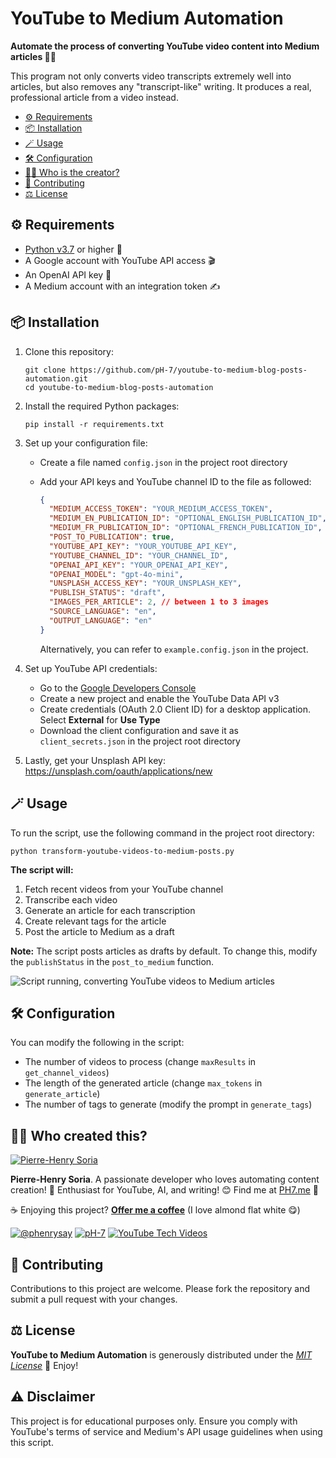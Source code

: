 # YouTube to Medium Automation

**Automate the process of converting YouTube video content into Medium articles 🎥📝**

This program not only converts video transcripts extremely well into articles, but also removes any "transcript-like" writing. It produces a real, professional article from a video instead.

- [⚙️ Requirements](#%EF%B8%8F-requirements)
- [📦 Installation](#-installation)
- [🪄 Usage](#-usage)
- [🛠️ Configuration](#%EF%B8%8F-configuration)
- [👨‍🍳 Who is the creator?](#-who-created-this)
- [🤝 Contributing](#-contributing)
- [⚖️ License](#%EF%B8%8F-license)

## ⚙️ Requirements
 * [Python v3.7](https://www.python.org/downloads/) or higher 🐍
 * A Google account with YouTube API access 🎬
 * An OpenAI API key 🧠
 * A Medium account with an integration token ✍️

## 📦 Installation

1. Clone this repository:
   ```console
   git clone https://github.com/pH-7/youtube-to-medium-blog-posts-automation.git
   cd youtube-to-medium-blog-posts-automation
   ```

2. Install the required Python packages:
   ```console
   pip install -r requirements.txt
   ```

3. Set up your configuration file:
   - Create a file named `config.json` in the project root directory
   - Add your API keys and YouTube channel ID to the file as followed:
     ```json
     {
       "MEDIUM_ACCESS_TOKEN": "YOUR_MEDIUM_ACCESS_TOKEN",
       "MEDIUM_EN_PUBLICATION_ID": "OPTIONAL_ENGLISH_PUBLICATION_ID",
       "MEDIUM_FR_PUBLICATION_ID": "OPTIONAL_FRENCH_PUBLICATION_ID",
       "POST_TO_PUBLICATION": true,
       "YOUTUBE_API_KEY": "YOUR_YOUTUBE_API_KEY",
       "YOUTUBE_CHANNEL_ID": "YOUR_CHANNEL_ID",
       "OPENAI_API_KEY": "YOUR_OPENAI_API_KEY",
       "OPENAI_MODEL": "gpt-4o-mini",
       "UNSPLASH_ACCESS_KEY": "YOUR_UNSPLASH_KEY",
       "PUBLISH_STATUS": "draft",
       "IMAGES_PER_ARTICLE": 2, // between 1 to 3 images
       "SOURCE_LANGUAGE": "en",
       "OUTPUT_LANGUAGE": "en"
     }
     ```

     Alternatively, you can refer to `example.config.json` in the project.

4. Set up YouTube API credentials:
   - Go to the [Google Developers Console](https://console.developers.google.com/)
   - Create a new project and enable the YouTube Data API v3
   - Create credentials (OAuth 2.0 Client ID) for a desktop application. Select **External** for **Use Type**
   - Download the client configuration and save it as `client_secrets.json` in the project root directory

5. Lastly, get your Unsplash API key: https://unsplash.com/oauth/applications/new

## 🪄 Usage

To run the script, use the following command in the project root directory:

```console
python transform-youtube-videos-to-medium-posts.py
```

**The script will:**
1. Fetch recent videos from your YouTube channel
2. Transcribe each video
3. Generate an article for each transcription
4. Create relevant tags for the article
5. Post the article to Medium as a draft

**Note:** The script posts articles as drafts by default. To change this, modify the `publishStatus` in the `post_to_medium` function.

![Script running, converting YouTube videos to Medium articles](example-script-converter-running.jpg "Example how the videos to blog posts convertor works")

## 🛠️ Configuration

You can modify the following in the script:
- The number of videos to process (change `maxResults` in `get_channel_videos`)
- The length of the generated article (change `max_tokens` in `generate_article`)
- The number of tags to generate (modify the prompt in `generate_tags`)

## 👨‍🍳 Who created this?

[![Pierre-Henry Soria](https://s.gravatar.com/avatar/a210fe61253c43c869d71eaed0e90149?s=200)](https://PH7.me 'Pierre-Henry Soria personal website')

**Pierre-Henry Soria**. A passionate developer who loves automating content creation! 🚀 Enthusiast for YouTube, AI, and writing! 😊 Find me at [PH7.me](https://PH7.me) 💫

☕️ Enjoying this project? **[Offer me a coffee](https://ko-fi.com/phenry)** (I love almond flat white 😋)

[![@phenrysay][twitter-icon]](https://x.com/phenrysay) [![pH-7][github-icon]](https://github.com/pH-7) [![YouTube Tech Videos][youtube-icon]](https://www.youtube.com/@pH7Programming "My YouTube Tech Channel")


## 🤝 Contributing

Contributions to this project are welcome. Please fork the repository and submit a pull request with your changes.

## ⚖️ License

**YouTube to Medium Automation** is generously distributed under the *[MIT License](https://opensource.org/licenses/MIT)* 🎉 Enjoy!

## ⚠️ Disclaimer

This project is for educational purposes only. Ensure you comply with YouTube's terms of service and Medium's API usage guidelines when using this script.

<!-- GitHub's Markdown reference links -->
[twitter-icon]: https://img.shields.io/badge/x-000000?style=for-the-badge&logo=x
[github-icon]: https://img.shields.io/badge/GitHub-100000?style=for-the-badge&logo=github&logoColor=white
[youtube-icon]: https://img.shields.io/badge/YouTube-FF0000?style=for-the-badge&logo=youtube&logoColor=white
